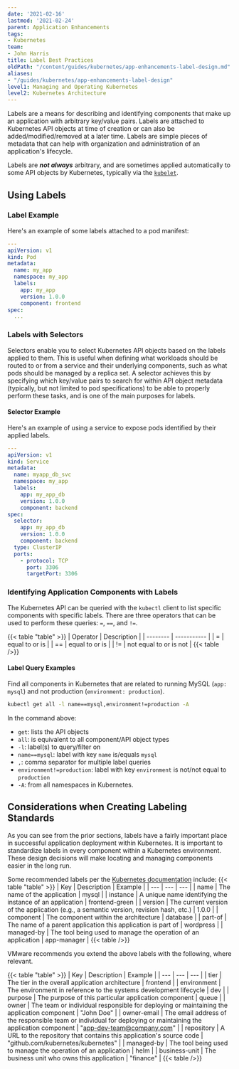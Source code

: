 ```yaml
---
date: '2021-02-16'
lastmod: '2021-02-24'
parent: Application Enhancements
tags:
- Kubernetes
team:
- John Harris
title: Label Best Practices
oldPath: "/content/guides/kubernetes/app-enhancements-label-design.md"
aliases:
- "/guides/kubernetes/app-enhancements-label-design"
level1: Managing and Operating Kubernetes
level2: Kubernetes Architecture
---
```


Labels are a means for describing and identifying components that make up an
application with arbitrary key/value pairs. Labels are attached to Kubernetes
API objects at time of creation or can also be added/modified/removed at a later
time. Labels are simple pieces of metadata that can help with organization and
administration of an application's lifecycle.

Labels are **_not always_** arbitrary, and are sometimes applied automatically to
some API objects by Kubernetes, typically via the
[`kubelet`](https://kubernetes.io/docs/reference/kubernetes-api/labels-annotations-taints/).

## Using Labels

### Label Example

Here's an example of some labels attached to a pod manifest:

```yaml
---
apiVersion: v1
kind: Pod
metadata:
  name: my_app
  namespace: my_app
  labels:
    app: my_app
    version: 1.0.0
    component: frontend
spec:
  ...
```

### Labels with Selectors

Selectors enable you to select Kubernetes API objects based on the labels
applied to them. This is useful when defining what workloads should be routed
to or from a service and their underlying components, such as what pods should
be managed by a replica set. A selector achieves this by specifying which
key/value pairs to search for within API object metadata (typically, but not
limited to pod specifications) to be able to properly perform these tasks, and
is one of the main purposes for labels.

#### Selector Example

Here's an example of using a service to expose pods identified by their applied
labels.

```yaml
---
apiVersion: v1
kind: Service
metadata:
  name: myapp_db_svc
  namespace: my_app
  labels:
    app: my_app_db
    version: 1.0.0
    component: backend
spec:
  selector:
    app: my_app_db
    version: 1.0.0
    component: backend
  type: ClusterIP
  ports:
    - protocol: TCP
      port: 3306
      targetPort: 3306
```

### Identifying Application Components with Labels

The Kubernetes API can be queried with the `kubectl` client to list specific
components with specific labels. There are three operators that can be used to
perform these queries: `=`, `==`, and `!=`.

{{< table "table" >}}
| Operator | Description |
| -------- | ----------- |
| =        | equal to or is |
| ==       | equal to or is |
| !=       | not equal to or is not |
{{< table />}}
#### Label Query Examples

Find all components in Kubernetes that are related to running MySQL
(`app: mysql`) and not production (`environment: production`).

```bash
kubectl get all -l name==mysql,environment!=production -A
```

In the command above:

- `get`: lists the API objects
- `all`: is equivalent to all component/API object types
- `-l`: label(s) to query/filter on
- `name==mysql`: label with key `name` is/equals `mysql`
- `,`: comma separator for multiple label queries
- `environment!=production`: label with key `environment` is not/not equal to
  `production`
- `-A`: from all namespaces in Kubernetes.

## Considerations when Creating Labeling Standards

As you can see from the prior sections, labels have a fairly important place in
successful application deployment within Kubernetes. It is important
to standardize labels in every component within a Kubernetes environment.
These design decisions will make
locating and managing components easier in the long run.

Some recommended labels per the
[Kubernetes documentation](https://kubernetes.io/docs/concepts/overview/working-with-objects/common-labels/)
include:
{{< table "table" >}}
| Key | Description | Example |
| --- | --- | --- |
| name | The name of the application | mysql |
| instance | A unique name identifying the instance of an application | frontend-green |
| version | The current version of the application (e.g., a semantic version, revision hash, etc.) | 1.0.0 |
| component | The component within the architecture | database |
| part-of | The name of a parent application this application is part of | wordpress |
| managed-by | The tool being used to manage the operation of an application | app-manager |
{{< table />}}

VMware recommends you extend the above labels with the following, where relevant.

{{< table "table" >}}
| Key | Description | Example |
| --- | --- | --- |
| tier | The tier in the overall application architecture | frontend |
| environment | The environment in reference to the systems development lifecycle | dev |
| purpose | The purpose of this particular application component | queue |
| owner | The team or individual responsible for deploying or maintaining the application component | "John Doe" |
| owner-email | The email address of the responsible team or individual for deploying or maintaining the application component | "app-dev-team@company.com" |
| repository | A URL to the repository that contains this application's source code | "github.com/kubernetes/kubernetes" |
| managed-by | The tool being used to manage the operation of an application | helm |
| business-unit | The business unit who owns this application | "finance" |
{{< table />}}